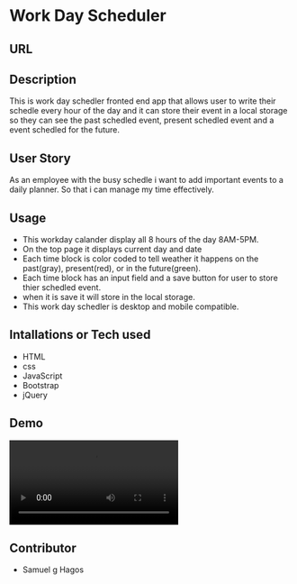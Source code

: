 # Work Day Scheduler
## URL

## Description
This is work day schedler fronted end app that allows user to write their schedle every hour of the day and it can store their event in a local storage so they can see the past schedled event, present schedled event and a event schedled for the future.
## User Story
As an employee with the busy schedle i want to add important events to a daily planner. So that i can manage my time effectively.
## Usage
- This workday calander display all 8 hours of the day 8AM-5PM.
- On the top page it displays current day and date
- Each time block is color coded to tell weather it happens on the past(gray), present(red), or in the future(green).
- Each time block has an input field and a save button for user to store thier schedled event.
- when it is save it will store in the local storage.
- This work day schedler is desktop and mobile compatible.
## Intallations or Tech used
- HTML
- css
- JavaScript
- Bootstrap 
- jQuery
## Demo
![](assets/images/Work-Day-Scheduler-Appdemo(1).webm)

## Contributor
- Samuel g Hagos 
